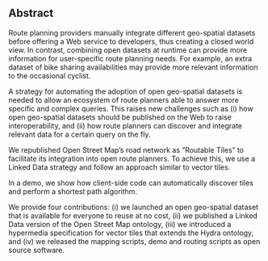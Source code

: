 ## Abstract
<!-- Context      -->
Route planning providers manually integrate different geo-spatial datasets 
before offering a Web service to developers, thus creating a closed world view. 
In contrast, combining open datasets at runtime 
can provide more information for user-specific route planning needs. 
For example, an extra dataset of bike sharing availabilities 
may provide more relevant information to the occasional cyclist.
<!-- Need         -->
A strategy for automating the adoption of open geo-spatial datasets is needed 
to allow an ecosystem of route planners able to answer more specific and complex queries. 
This raises new challenges such as 
(i) how open geo-spatial datasets should be published on the Web to raise interoperability, 
and (ii) how route planners can discover and integrate relevant data for a certain query on the fly.
<!-- Task         --> 
We republished Open Street Map’s road network as “Routable Tiles”
to facilitate its integration into open route planners.
To achieve this, we use a Linked Data strategy and follow an approach similar to vector tiles.
<!-- Object       -->
In a demo, we show how client-side code can automatically discover tiles and perform a shortest path algorithm.
<!-- Findings     -->
We provide four contributions: (i) we launched an open geo-spatial dataset that is available for everyone to reuse at no cost, (ii) we published a Linked Data version of the Open Street Map ontology, (iii) we introduced a hypermedia specification for vector tiles that extends the Hydra ontology, and (iv) we released the mapping scripts, demo and routing scripts as open source software.
<!-- Conclusion and Perspectives -->
<!-- The preliminary conclusions of this work put forward more questions than answers: 
are existing RDF serializations compact enough for an acceptable user experience? 
What happens when another dataset needs to introduce new nodes that are not in the base map? 
Can other hypermedia structures be thought of?-->
